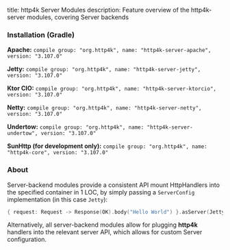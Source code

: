 title: http4k Server Modules
description: Feature overview of the http4k-server modules, covering Server backends

### Installation (Gradle)
**Apache:** ```compile group: "org.http4k", name: "http4k-server-apache", version: "3.107.0"```

**Jetty:** ```compile group: "org.http4k", name: "http4k-server-jetty", version: "3.107.0"```

**Ktor CIO:** ```compile group: "org.http4k", name: "http4k-server-ktorcio", version: "3.107.0"```

**Netty:** ```compile group: "org.http4k", name: "http4k-server-netty", version: "3.107.0"```

**Undertow:** ```compile group: "org.http4k", name: "http4k-server-undertow", version: "3.107.0"```

**SunHttp (for development only):** ```compile group: "org.http4k", name: "http4k-core", version: "3.107.0"```

### About
Server-backend modules provide a consistent API mount HttpHandlers into the specified container in 1 LOC, by simply passing a `ServerConfig` implementation (in this case `Jetty`):

```kotlin
{ request: Request -> Response(OK).body("Hello World") }.asServer(Jetty(8000)).start().block()
```
Alternatively, all server-backend modules allow for plugging **http4k** handlers into the relevant server API, which allows for custom Server configuration.
